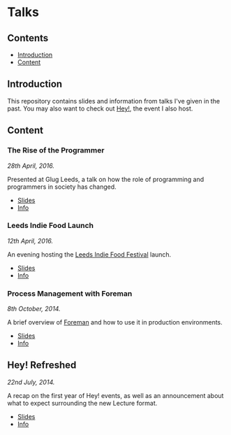 # Talks


## Contents

* [Introduction](#introduction)
* [Content](#content)


## Introduction

This repository contains slides and information from talks I've given in the past. You may also want to check out [Hey!](https://heyst.ac), the event I also host.


## Content


### The Rise of the Programmer

_28th April, 2016._

Presented at Glug Leeds, a talk on how the role of programming and programmers in society has changed.

* [Slides](2016/the-rise-of-the-programmer/talk.pdf)
* [Info](http://www.meetup.com/GlugLeeds/events/228502416/)


### Leeds Indie Food Launch

_12th April, 2016._

An evening hosting the [Leeds Indie Food Festival](http://leedsindiefood.co.uk) launch.

* [Slides](2016/leeds-indie-food-launch/talk.pdf)
* [Info](http://leedsindiefood.co.uk)


### Process Management with Foreman

_8th October, 2014._

A brief overview of [Foreman](http://ddollar.github.io/foreman) and how to use it in production environments.

* [Slides](2014/process-management-with-foreman/talk.pdf)
* [Info](http://parall.ax/blog/view/3098/aws-leeds-user-group-2-update)


## Hey! Refreshed

_22nd July, 2014._

A recap on the first year of Hey! events, as well as an announcement about what to expect surrounding the new Lecture format.

* [Slides](2014/hey-refreshed/talk.pdf)
* [Info](https://heyst.ac/talks/hey-stac-refreshed)
